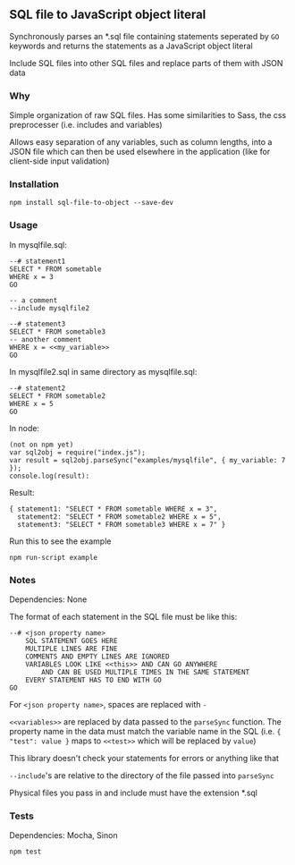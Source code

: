 
## SQL file to JavaScript object literal

Synchronously parses an *.sql file containing statements seperated by `GO` keywords and returns the statements as a JavaScript object literal

Include SQL files into other SQL files and replace parts of them with JSON data

### Why

Simple organization of raw SQL files.  Has some similarities to Sass, the css preprocesser (i.e. includes and variables)

Allows easy separation of any variables, such as column lengths, into a JSON file which
can then be used elsewhere in the application (like for client-side input validation)

### Installation

    npm install sql-file-to-object --save-dev


### Usage

In mysqlfile.sql:

    --# statement1
    SELECT * FROM sometable
    WHERE x = 3
    GO

    -- a comment
    --include mysqlfile2

    --# statement3
    SELECT * FROM sometable3
    -- another comment
    WHERE x = <<my_variable>>
    GO
    
In mysqlfile2.sql in same directory as mysqlfile.sql:

    --# statement2
    SELECT * FROM sometable2
    WHERE x = 5
    GO

In node:

    (not on npm yet)
    var sql2obj = require("index.js");
    var result = sql2obj.parseSync("examples/mysqlfile", { my_variable: 7 });    
    console.log(result):

Result: 

    { statement1: "SELECT * FROM sometable WHERE x = 3",
      statement2: "SELECT * FROM sometable2 WHERE x = 5",
      statement3: "SELECT * FROM sometable3 WHERE x = 7" }

Run this to see the example

    npm run-script example

### Notes

Dependencies: None

The format of each statement in the SQL file must be like this:

    --# <json property name>
        SQL STATEMENT GOES HERE
        MULTIPLE LINES ARE FINE
        COMMENTS AND EMPTY LINES ARE IGNORED
        VARIABLES LOOK LIKE <<this>> AND CAN GO ANYWHERE
            AND CAN BE USED MULTIPLE TIMES IN THE SAME STATEMENT
        EVERY STATEMENT HAS TO END WITH GO
    GO

For `<json property name>`, spaces are replaced with `-`

`<<variables>>` are replaced by data passed to the `parseSync` function.  The property name in the data
must match the variable name in the SQL (i.e. `{ "test": value }` maps to `<<test>>` which will be replaced by `value`)

This library doesn't check your statements for errors or anything like that

`--include`'s are relative to the directory of the file passed into `parseSync`

Physical files you pass in and include must have the extension *.sql

### Tests

Dependencies: Mocha, Sinon

    npm test
    
